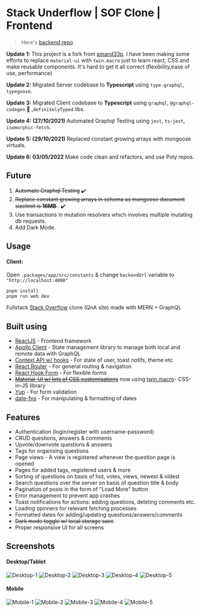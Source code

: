 # Stack Underflow | SOF Clone | Frontend

> Here's [backend repo](https://github.com/zkindest/suf-mern-gql-backend)

**Update 1:** This project is a fork from [amand33p](https://github.com/amand33p). I have been making some efforts to replace `material-ui` with `twin.macro` just to learn react, CSS and make reusable components. It's hard to get it all correct (flexibility,ease of use, performance)

**Update 2:** Migrated Server codebase to **Typescript** using `type-graphql`, `typegoose`.

**Update 3:** Migrated Client codebase to **Typescript** using `graphql`, `@graphql-codegen` 💚 ,`definitelyTyped` libs.

**Update 4: (27/10/2021)** Automated Graphql Testing using `jest`, `ts-jest`, `isomorphic-fetch`.

**Update 5: (29/10/2021)** Replaced constant growing arrays with mongoose virtuals.

**Update 6: 03/05/2022** Make code clean and refactors, and use Poly repos.

## Future

1. <strike>Automate Graphql Testing</strike> ✔️
2. <strike>Replace constant growing arrays in schema as mongoose document sizelimit is **16MB** </strike>. ✔️
3. Use transactions in mutation resolvers which involves multiple mutating db requests.
4. Add Dark Mode.

## Usage

#### Client:

Open `.packages/app/src/constants` & change `backendUrl` variable to `"http://localhost:4000"`

```
pnpm install
pnpm run web dev
```

Fullstack [Stack Overflow](https://stackoverflow.com/) clone (QnA site) made with MERN + GraphQL

## Built using

- [ReactJS](https://reactjs.org/) - Frontend framework
- [Apollo Client](https://www.apollographql.com/docs/react/) - State management library to manage both local and remote data with GraphQL
- [Context API w/ hooks](https://reactjs.org/docs/context.html) - For state of user, toast notifs, theme etc.
- [React Router](https://reactrouter.com/) - For general routing & navigation
- [React Hook Form](https://react-hook-form.com/) - For flexible forms
- ~~[Material-UI w/ lots of CSS customisations](https://material-ui.com/)~~ now using [twin.macro](https://github.com/ben-rogerson/twin.macro)- CSS-in-JS library
- [Yup](https://github.com/jquense/yup) - For form validation
- [date-fns](https://date-fns.org/) - For manipulating & formatting of dates

## Features

- Authentication (login/register with username-password)
- CRUD questions, answers & comments
- Upvote/downvote questions & answers
- Tags for organising questions
- Page views - A view is registered whenever the question page is opened
- Pages for added tags, registered users & more
- Sorting of questions on basis of hot, votes, views, newest & oldest
- Search questions over the server on basis of question title & body
- Pagination of posts in the form of "Load More" button
- Error management to prevent app crashes
- Toast notifications for actions: adding questions, deleting comments etc.
- Loading spinners for relevant fetching processes
- Formatted dates for adding/updating questions/answers/comments
- <strike>Dark mode toggle w/ local storage save</strike>
- Proper responsive UI for all screens

## Screenshots

#### Desktop/Tablet

![Desktop-1](https://github.com/amand33p/stack-underflow-mern-gql/blob/master/screenshots/desktop-1.jpg)
![Desktop-2](https://github.com/amand33p/stack-underflow-mern-gql/blob/master/screenshots/desktop-2.jpg)
![Desktop-3](https://github.com/amand33p/stack-underflow-mern-gql/blob/master/screenshots/desktop-3.jpg)
![Desktop-4](https://github.com/amand33p/stack-underflow-mern-gql/blob/master/screenshots/desktop-4.jpg)
![Desktop-5](https://github.com/amand33p/stack-underflow-mern-gql/blob/master/screenshots/desktop-5.jpg)

#### Mobile

![Mobile-1](https://github.com/amand33p/stack-underflow-mern-gql/blob/master/screenshots/mobile-1.jpg)
![Mobile-2](https://github.com/amand33p/stack-underflow-mern-gql/blob/master/screenshots/mobile-2.jpg)
![Mobile-3](https://github.com/amand33p/stack-underflow-mern-gql/blob/master/screenshots/mobile-3.jpg)
![Mobile-4](https://github.com/amand33p/stack-underflow-mern-gql/blob/master/screenshots/mobile-4.jpg)
![Mobile-5](https://github.com/amand33p/stack-underflow-mern-gql/blob/master/screenshots/mobile-5.jpg)
